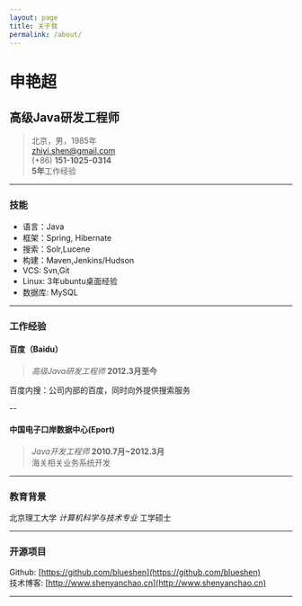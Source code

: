 ```yaml
---
layout: page
title: 关于我
permalink: /about/
---
```


# 申艳超
## 高级Java研发工程师

> 北京，男，1985年  
> [zhiyi.shen@gmail.com](zhiyi.shen@gmail.com)  
> (+86) **151-1025-0314**   
> **5年**工作经验

-------

### 技能

- 语言：Java
- 框架：Spring, Hibernate
- 搜索：Solr,Lucene
- 构建：Maven,Jenkins/Hudson
- VCS: Svn,Git
- Linux: 3年ubuntu桌面经验
- 数据库: MySQL

------

### 工作经验

#### 百度（Baidu）
>*高级Java研发工程师*
  __2012.3月至今__
  
  百度内搜：公司内部的百度，同时向外提供搜索服务
  
--
#### 中国电子口岸数据中心(Eport)
>*Java开发工程师*
  __2010.7月~2012.3月__  
  海关相关业务系统开发

------

### 教育背景

北京理工大学 *计算机科学与技术专业*  工学硕士
  
------

### 开源项目 

Github: [https://github.com/blueshen](https://github.com/blueshen)  
技术博客: [http://www.shenyanchao.cn](http://www.shenyanchao.cn)

------

